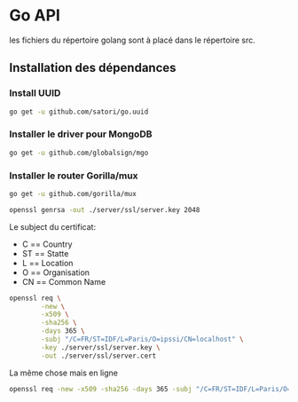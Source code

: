 # Go API

les fichiers du répertoire golang sont à placé dans
le répertoire src.

## Installation des dépendances

### Install UUID
```sh
go get -u github.com/satori/go.uuid
```

### Installer le driver pour MongoDB
```sh
go get -u github.com/globalsign/mgo
```

### Installer le router Gorilla/mux
```sh
go get -u github.com/gorilla/mux
```

```sh
openssl genrsa -out ./server/ssl/server.key 2048
```

Le subject du certificat:
- C == Country
- ST == Statte
- L == Location
- O == Organisation
- CN == Common Name

```sh
openssl req \
        -new \
        -x509 \
        -sha256 \
        -days 365 \
        -subj "/C=FR/ST=IDF/L=Paris/O=ipssi/CN=localhost" \
        -key ./server/ssl/server.key \
        -out ./server/ssl/server.cert
```

La même chose mais en ligne 

```sh
openssl req -new -x509 -sha256 -days 365 -subj "/C=FR/ST=IDF/L=Paris/O=ipssi/CN=localhost" -key ./server/ssl/server.key -out ./server/ssl/server.cert
```